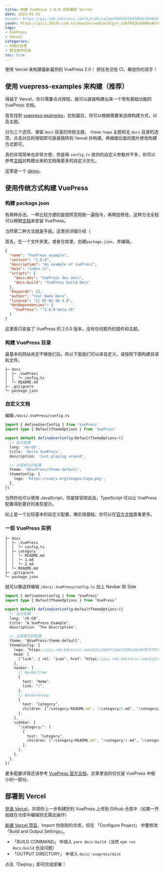 ```yaml
---
title: 构建 VuePress 2.0.0 并部署到 Vercel
date: 2022-01-31
#cover: https://pic.rmb.bdstatic.com/bjh/0bcca2ae4fb6934fb9390def048d4740.png
cover: https://pic1.58cdn.com.cn/nowater/webim/big/n_v26f90263d006e4bf0bffbf47c638ffa4a.png
tags:
- VuePress
- Vercel
categories:
- 写BUG日常
- 野生技术协会
toc: true
---
```

使用 Vercel 来构建最新最热的 VuePress 2.0！
把任务交给 CI，解放你的双手！
<!--more-->

## 使用 vuepress-examples 来构建（推荐）

得益于 Vercel，你只需要点点按钮，就可以直接构建出来一个带有基础功能的 VuePress 文档。

首先找到 [vuepress-examples](https://github.com/Nofated095/vuepress-examples)，拉到最后，你可以根据需要来选择构建方式，以及主题。

分为三个选项，保留 `docs` 目录的传统主题、 `theme-hope` 主题和无 `docs` 目录的选项，点击对应的按钮即可直接跳转到 Vercel 并构建。再根据后面的图片修改构建方式即可。

真的非常简单也非常方便，但是再 `config.ts` 提供的自定义参数并不多，你可以参考[文档](https://v2.vuepress.vuejs.org/zh/guide/getting-started.html)对构建出来的文档做更多的自定义优化。

这里是一个 [demo](https://vuepress-examples.9595095.xyz/)。

## 使用传统方式构建 VuePress

### 构建 package.json

有两种办法，一种比较方便的是按照官网跑一遍指令，再稍加修改，这种方法全程可以根据[文档](https://v2.vuepress.vuejs.org/zh/guide/getting-started.html)来安装 VuePress。

当然第二种方法就是手搓。这里将详细介绍（

首先，在一个文件夹里，或者仓库里，创建`package.json`，并编辑。

``` json package.json
{
  "name": "VuePress_example",
  "version": "1.0.0",
  "description": "An example of VuePress",
  "main": "index.ts",
  "scripts": {
    "docs:dev": "VuePress dev docs",
    "docs:build": "VuePress build docs"
  },
  "keywords": [],
  "author": "Your Name Here",
  "license": "CC BY-NC-SA 4.0",
  "devDependencies": {
    "VuePress": "^2.0.0-beta.35"
  }
}
```

这里面只安装了 VuePress 的 2.0.0 版本，没有任何额外的插件和主题。

### 构建 VuePress 目录

最基本的网站肯定不够我们玩，所以下面我们可以来自定义。请按照下图构建目录和文件。

```
├─ docs
│  ├─ .VuePress
│  │  └─ config.ts
│  └─ README.md
├─ .gitignore
└─ package.json
```

###  自定义文档

编辑 `/docs/.VuePress/config.ts`

``` typescript /docs/.VuePress/config.ts
import { defineUserConfig } from 'VuePress'
import type { DefaultThemeOptions } from 'VuePress'

export default defineUserConfig<DefaultThemeOptions>({
  // 站点配置
  lang: 'en-US',
  title: 'Hello VuePress',
  description: 'Just playing around',

  // 主题和它的配置
  theme: '@VuePress/theme-default',
  themeConfig: {
    logo: 'https://vuejs.org/images/logo.png',
  },
})
```

当然你也可以使用 JavaScript，但是按官网说法，TypeScript 可以让 VuePress 配置得到更好的类型提示。

如上是一个比较基本的自定义配置，确实很基础，你可以在[官方文档](https://v2.VuePress.vuejs.org/zh/reference/default-theme/config.html)查看更多。

### 一些 VuePress 实例

```
├─ docs
│  ├─ .VuePress
│  │  └─ config.ts
│  ├─ category
│  │  └─ README.md
│  │  └─ 1.md
│  │  └─ 2.md
│  └─ README.md
├─ .gitignore
└─ package.json
```

就可以像这样编辑 `/docs/.VuePress/config.ts` 加上 Navbar 和 Side

``` typescript /docs/.VuePress/config.ts
import { defineUserConfig } from ’VuePress‘
import type { DefaultThemeOptions } from ’VuePress‘

export default defineUserConfig<DefaultThemeOptions>({
  // 站点配置
  lang: ’zh-CN‘,
  title: ’A VuePress Example‘,
  description: ’The Description‘,

  // 主题和它的配置
  theme: ’@VuePress/theme-default‘,
  themeConfig: {
    logo: ’https://pic.rmb.bdstatic.com/bjh/2d44fc3e673283cbbd6f8f97974c0340.png‘,
    head: [
      [’link‘, { rel: ’icon‘, href: ’https://pic.rmb.bdstatic.com/bjh/c0f70aee81771615db8599a0fb93cc3e.png‘ }],
    ],
    navbar: [
      // NavbarItem
      {
        text: ’Home‘,
        link: ’/‘,
      },
      // NavbarGroup
      {
        text: ’Category‘,
        children: [’/category/README.md‘, ’/category/1.md‘, ’/category/2.md‘],
      },
    ],
    sidebar: {
      ’/category/‘: [
        {
          text: ’Category‘,
          children: [’/category/README.md‘, ’/category/1.md‘, ’/category/2.md‘],
        },
      ],
    },
  },
})
```

更多配置详情还请参考 [VuePress 官方文档](https://v2.VuePress.vuejs.org/zh/guide/configuration.html)，文章里说的仅仅是 VuePress 中极小的一部分。

##  部署到 Vercel

[登录 Vercel](https://vercel.com/dashboard)，并把你上一步构建好的 VuePress 上传到 Github 仓库中（如果一开始就在仓库中编辑则无需此操作）

[新建 Vercel 项目](https://vercel.com/new)，Import 你刚刚的仓库，但在 「Configure Project」 中要修改 「Build and Output Settings」。

- 「BUILD COMMAND」 中填入 `yarn docs:build`（当然 `npm run docs:build` 也没问题）
- 「OUTPUT DIRECTORY」 中填入 `docs/.vuepress/dist`

点击「Deploy」即可完成部署！
